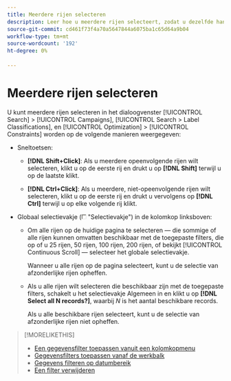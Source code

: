 ```yaml
---
title: Meerdere rijen selecteren
description: Leer hoe u meerdere rijen selecteert, zodat u dezelfde handeling op alle rijen kunt uitvoeren.
source-git-commit: cd461f73f4a70a5647844a6075ba1c65d64a9b04
workflow-type: tm+mt
source-wordcount: '192'
ht-degree: 0%

---
```


# Meerdere rijen selecteren

U kunt meerdere rijen selecteren in het dialoogvenster [!UICONTROL Search] > [!UICONTROL Campaigns], [!UICONTROL Search > Label Classifications], en [!UICONTROL Optimization] > [!UICONTROL Constraints] worden op de volgende manieren weergegeven:

* Sneltoetsen:

   * **[!DNL Shift+Click]**: Als u meerdere opeenvolgende rijen wilt selecteren, klikt u op de eerste rij en drukt u op **[!DNL Shift]** terwijl u op de laatste klikt.

   * **[!DNL Ctrl+Click]**: Als u meerdere, niet-opeenvolgende rijen wilt selecteren, klikt u op de eerste rij en drukt u vervolgens op **[!DNL Ctrl]** terwijl u op elke volgende rij klikt.

* Globaal selectievakje (![Selectievakje](/help/search-social-commerce/assets/check-box.png) &quot;Selectievakje&quot;) in de kolomkop linksboven:

   * Om alle rijen op de huidige pagina te selecteren — die sommige of alle rijen kunnen omvatten beschikbaar met de toegepaste filters, die op of u 25 rijen, 50 rijen, 100 rijen, 200 rijen, of bekijkt [!UICONTROL Continuous Scroll] — selecteer het globale selectievakje.

      Wanneer u alle rijen op de pagina selecteert, kunt u de selectie van afzonderlijke rijen opheffen.

   * Als u alle rijen wilt selecteren die beschikbaar zijn met de toegepaste filters, schakelt u het selectievakje Algemeen in en klikt u op **[!DNL Select all N records?]**, waarbij *N* is het aantal beschikbare records.

      Als u alle beschikbare rijen selecteert, kunt u de selectie van afzonderlijke rijen niet opheffen.

>[!MORELIKETHIS]
>
>* [Een gegevensfilter toepassen vanuit een kolomkopmenu](../data-views/ad-hoc-settings/column-filter-apply-from-column-heading.md)
>* [Gegevensfilters toepassen vanaf de werkbalk](../data-views/ad-hoc-settings/column-filter-apply-from-toolbar.md)
>* [Gegevens filteren op datumbereik](../data-views/ad-hoc-settings/date-filter.md)
>* [Een filter verwijderen](../data-views/ad-hoc-settings/column-filter-remove.md)

